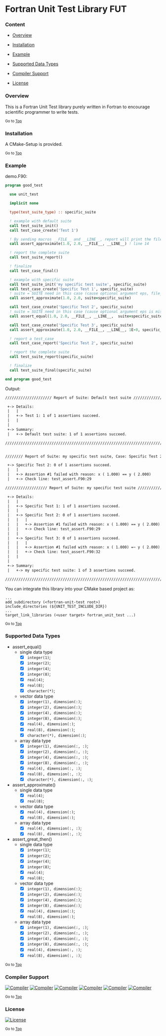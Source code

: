 <a name="top"></a>
# Fortran Unit Test Library FUT

### Content

+ [Overview](#overview)

+ [Installation](#installation)

+ [Example](#example)

+ [Supported Data Types](#supported-data-types)

+ [Compiler Support](#compiler-support)

+ [License](#license)

### Overview
This is a Fortran Unit Test library purely written in Fortran to encourage scientific programmer to write tests.

<sub>Go to [Top](#top)</sub>

### Installation
A CMake-Setup is provided.

<sub>Go to [Top](#top)</sub>

### Example

demo.F90:
```fortran
program good_test

  use unit_test

  implicit none

  type(test_suite_type) :: specific_suite

  ! example with default suite
  call test_suite_init()
  call test_case_create('Test 1')

  ! By sending macros __FILE__ and __LINE__, report will print the file and line number where assertion fails.
  call assert_approximate(1.0, 2.0, __FILE__, __LINE__) ! line 14

  ! report the complete suite
  call test_suite_report()

  ! finalize
  call test_case_final()

  ! example with specific suite
  call test_suite_init('my specific test suite', specific_suite)
  call test_case_create('Specific Test 1', specific_suite)
  ! suite = SUITE need in this case (cause optional argument eps, file_name, line_number is missing)
  call assert_approximate(1.0, 2.0, suite=specific_suite)

  call test_case_create('Specific Test 2', specific_suite)
  ! suite = SUITE need in this case (cause optional argument eps is missing)
  call assert_equal(1.0, 2.0, __FILE__, __LINE__,  suite=specific_suite)

  call test_case_create('Specific Test 3', specific_suite)
  call assert_approximate(1.0, 2.0, __FILE__, __LINE__, 1E-0, specific_suite)

  ! report a test_case
  call test_case_report('Specific Test 2', specific_suite)

  ! report the complete suite
  call test_suite_report(specific_suite)

  ! finalize
  call test_suite_final(specific_suite)

end program good_test
```

Output:
```txt
///////////////////// Report of Suite: Default test suite ///////////////////////

 +-> Details:
 |   |
 |   +-> Test 1: 1 of 1 assertions succeed.
 |   |
 |
 +-> Summary:
 |   +-> Default test suite: 1 of 1 assertions succeed.

////////////////////////////////////////////////////////////////////////////////


//////// Report of Suite: my specific test suite, Case: Specific Test 2 /////////

 +-> Specific Test 2: 0 of 1 assertions succeed.
 |   |
 |   +-> Assertion #1 failed with reason: x ( 1.000) == y ( 2.000)
 |   +-> Check line: test_assert.F90:29

/////////////////// Report of Suite: my specific test suite /////////////////////

 +-> Details:
 |   |
 |   +-> Specific Test 1: 1 of 1 assertions succeed.
 |   |
 |   +-> Specific Test 2: 0 of 1 assertions succeed.
 |   |   |
 |   |   +-> Assertion #1 failed with reason: x ( 1.000) == y ( 2.000)
 |   |   +-> Check line: test_assert.F90:29
 |   |
 |   +-> Specific Test 3: 0 of 1 assertions succeed.
 |   |   |
 |   |   +-> Assertion #1 failed with reason: x ( 1.000) =~ y ( 2.000)
 |   |   +-> Check line: test_assert.F90:32
 |   |
 |
 +-> Summary:
 |   +-> my specific test suite: 1 of 3 assertions succeed.

////////////////////////////////////////////////////////////////////////////////

```

You can integrate this library into your CMake based project as:

```
...
add_subdirectory (<fortran-unit-test root>)
include_directories (${UNIT_TEST_INCLUDE_DIR})
...
target_link_libraries (<user target> fortran_unit_test ...)
```

<sub>Go to [Top](#top)</sub>

### Supported Data Types
+ assert_equal()
  + single data type
    * [x] `integer(1)`;
    * [x] `integer(2)`;
    * [x] `integer(4)`;
    * [x] `integer(8)`;
    * [x] `real(4)`;
    * [x] `real(8)`;
    * [x] `character(*)`;
  + vector data type
    * [x] `integer(1), dimension(:)`;
    * [x] `integer(2), dimension(:)`;
    * [x] `integer(4), dimension(:)`;
    * [x] `integer(8), dimension(:)`;
    * [x] `real(4), dimension(:)`;
    * [x] `real(8), dimension(:)`;
    * [x] `character(*), dimension(:)`;
  + array data type
    * [x] `integer(1), dimension(:, :)`;
    * [x] `integer(2), dimension(:, :)`;
    * [x] `integer(4), dimension(:, :)`;
    * [x] `integer(8), dimension(:, :)`;
    * [x] `real(4), dimension(:, :)`;
    * [x] `real(8), dimension(:, :)`;
    * [x] `character(*), dimension(:, :)`;
+ assert_approximate()
  + single data type
    * [x] `real(4)`;
    * [x] `real(8)`;
  + vector data type
    * [x] `real(4), dimension(:)`;
    * [x] `real(8), dimension(:)`;
  + array data type
    * [x] `real(4), dimension(:, :)`;
    * [x] `real(8), dimension(:, :)`;
+ assert_great_then()
  + single data type
    * [x] `integer(1)`;
    * [x] `integer(2)`;
    * [x] `integer(4)`;
    * [x] `integer(8)`;
    * [x] `real(4)`;
    * [x] `real(8)`;
  + vector data type
    * [x] `integer(1), dimension(:)`;
    * [x] `integer(2), dimension(:)`;
    * [x] `integer(4), dimension(:)`;
    * [x] `integer(8), dimension(:)`;
    * [x] `real(4), dimension(:)`;
    * [x] `real(8), dimension(:)`;
  + array data type
    * [x] `integer(1), dimension(:, :)`;
    * [x] `integer(2), dimension(:, :)`;
    * [x] `integer(4), dimension(:, :)`;
    * [x] `integer(8), dimension(:, :)`;
    * [x] `real(4), dimension(:, :)`;
    * [x] `real(8), dimension(:, :)`;

<sub>Go to [Top](#top)</sub>

### Compiler Support

[![Compiler](https://img.shields.io/badge/GNU-v4.8.5+-brightgreen.svg)]()
[![Compiler](https://img.shields.io/badge/PGI-v18.4+-brightgreen.svg)]()
[![Compiler](https://img.shields.io/badge/Intel-v17.0.2.187+-brightgreen.svg)]()
[![Compiler](https://img.shields.io/badge/IBM%20XL-not%20tested-yellow.svg)]()
[![Compiler](https://img.shields.io/badge/g95-not%20tested-yellow.svg)]()
[![Compiler](https://img.shields.io/badge/NAG-not%20tested-yellow.svg)]()

<sub>Go to [Top](#top)</sub>

### License
[![License](https://img.shields.io/badge/license-MIT-brightgreen.svg)]()

<sub>Go to [Top](#top)</sub>
